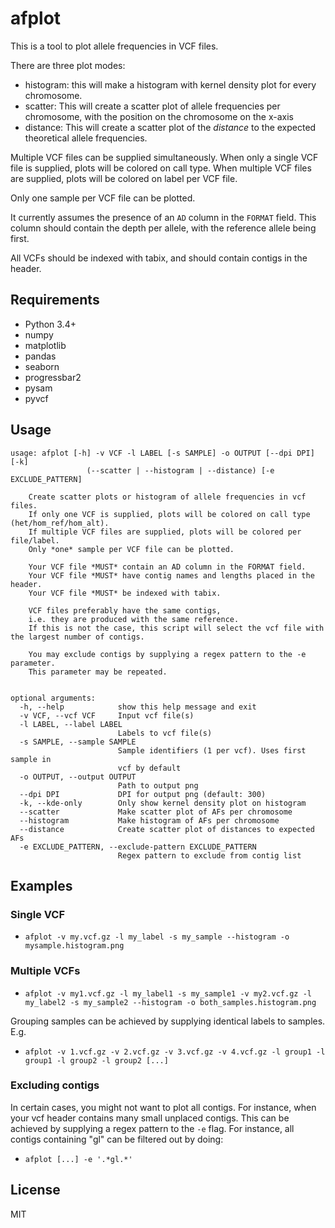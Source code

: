 # afplot

This is a tool to plot allele frequencies in VCF files. 

There are three plot modes:

* histogram: this will make a histogram with kernel density plot for every chromosome.
* scatter: This will create a scatter plot of allele frequencies per chromosome, with the position on the chromosome on the x-axis
* distance: This will create a scatter plot of the *distance* to the expected theoretical allele frequencies.
 
Multiple VCF files can be supplied simultaneously.
When only a single VCF file is supplied, plots will be colored on call type.
When multiple VCF files are supplied, plots will be colored on label per VCF file. 

Only one sample per VCF file can be plotted. 

It currently assumes the presence of an `AD` column in the `FORMAT` field. 
This column should contain the depth per allele, with the reference allele being first.
 
All VCFs should be indexed with tabix, and should contain contigs in the header.


## Requirements

* Python 3.4+
* numpy
* matplotlib
* pandas
* seaborn
* progressbar2
* pysam
* pyvcf

## Usage


```
usage: afplot [-h] -v VCF -l LABEL [-s SAMPLE] -o OUTPUT [--dpi DPI] [-k]
                 (--scatter | --histogram | --distance) [-e EXCLUDE_PATTERN]

    Create scatter plots or histogram of allele frequencies in vcf files.
    If only one VCF is supplied, plots will be colored on call type (het/hom_ref/hom_alt).
    If multiple VCF files are supplied, plots will be colored per file/label.
    Only *one* sample per VCF file can be plotted.

    Your VCF file *MUST* contain an AD column in the FORMAT field.
    Your VCF file *MUST* have contig names and lengths placed in the header.
    Your VCF file *MUST* be indexed with tabix.

    VCF files preferably have the same contigs,
    i.e. they are produced with the same reference.
    If this is not the case, this script will select the vcf file with the largest number of contigs.

    You may exclude contigs by supplying a regex pattern to the -e parameter.
    This parameter may be repeated.
    

optional arguments:
  -h, --help            show this help message and exit
  -v VCF, --vcf VCF     Input vcf file(s)
  -l LABEL, --label LABEL
                        Labels to vcf file(s)
  -s SAMPLE, --sample SAMPLE
                        Sample identifiers (1 per vcf). Uses first sample in
                        vcf by default
  -o OUTPUT, --output OUTPUT
                        Path to output png
  --dpi DPI             DPI for output png (default: 300)
  -k, --kde-only        Only show kernel density plot on histogram
  --scatter             Make scatter plot of AFs per chromosome
  --histogram           Make histogram of AFs per chromosome
  --distance            Create scatter plot of distances to expected AFs
  -e EXCLUDE_PATTERN, --exclude-pattern EXCLUDE_PATTERN
                        Regex pattern to exclude from contig list
```


## Examples

### Single VCF

* `afplot -v my.vcf.gz -l my_label -s my_sample --histogram -o mysample.histogram.png`

### Multiple VCFs

* `afplot -v my1.vcf.gz -l my_label1 -s my_sample1 -v my2.vcf.gz -l my_label2 -s my_sample2 --histogram -o both_samples.histogram.png` 

Grouping samples can be achieved by supplying identical labels to samples. E.g.

* `afplot -v 1.vcf.gz -v 2.vcf.gz -v 3.vcf.gz -v 4.vcf.gz -l group1 -l group1 -l group2 -l group2 [...] `

### Excluding contigs

In certain cases, you might not want to plot all contigs.
For instance, when your vcf header contains many small unplaced contigs. 
This can be achieved by supplying a regex pattern to the `-e` flag.
For instance, all contigs containing "gl" can be filtered out by doing:

* `afplot [...] -e '.*gl.*' `

## License

MIT
